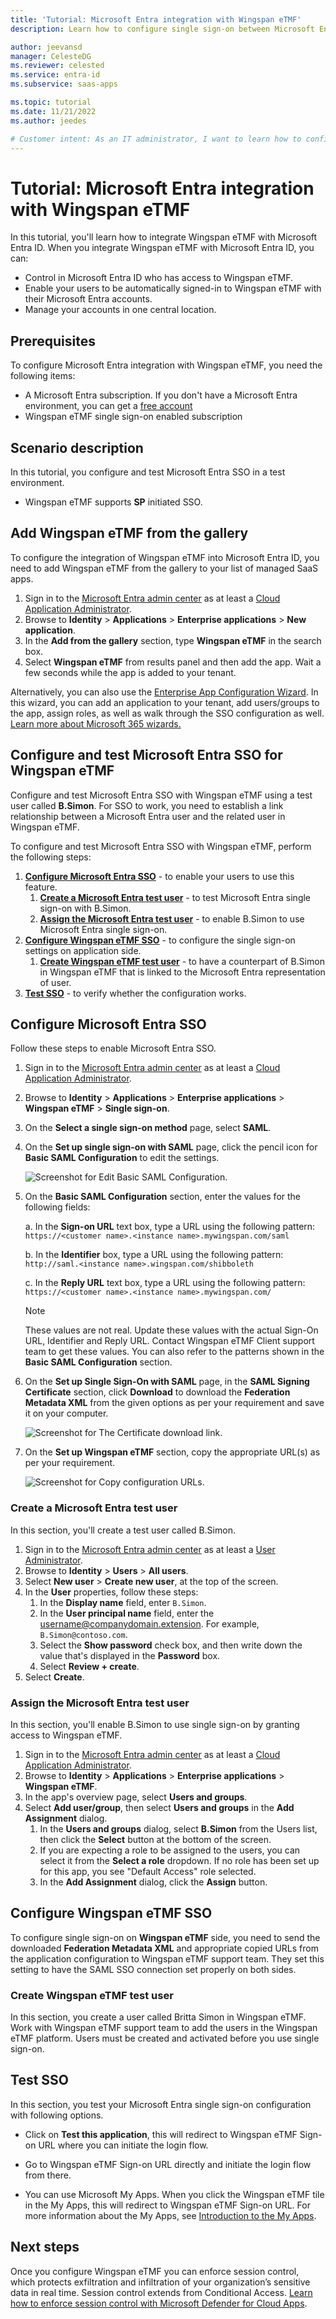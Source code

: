 ```yaml
---
title: 'Tutorial: Microsoft Entra integration with Wingspan eTMF'
description: Learn how to configure single sign-on between Microsoft Entra ID and Wingspan eTMF.

author: jeevansd
manager: CelesteDG
ms.reviewer: celested
ms.service: entra-id
ms.subservice: saas-apps

ms.topic: tutorial
ms.date: 11/21/2022
ms.author: jeedes

# Customer intent: As an IT administrator, I want to learn how to configure single sign-on between Microsoft Entra ID and Wingspan eTMF so that I can control who has access to Wingspan eTMF, enable automatic sign-in with Microsoft Entra accounts, and manage my accounts in one central location.
---
```

# Tutorial: Microsoft Entra integration with Wingspan eTMF

In this tutorial, you'll learn how to integrate Wingspan eTMF with Microsoft Entra ID. When you integrate Wingspan eTMF with Microsoft Entra ID, you can:

* Control in Microsoft Entra ID who has access to Wingspan eTMF.
* Enable your users to be automatically signed-in to Wingspan eTMF with their Microsoft Entra accounts.
* Manage your accounts in one central location.

## Prerequisites

To configure Microsoft Entra integration with Wingspan eTMF, you need the following items:

* A Microsoft Entra subscription. If you don't have a Microsoft Entra environment, you can get a [free account](https://azure.microsoft.com/free/)
* Wingspan eTMF single sign-on enabled subscription

## Scenario description

In this tutorial, you configure and test Microsoft Entra SSO in a test environment.

* Wingspan eTMF supports **SP** initiated SSO.

## Add Wingspan eTMF from the gallery

To configure the integration of Wingspan eTMF into Microsoft Entra ID, you need to add Wingspan eTMF from the gallery to your list of managed SaaS apps.

1. Sign in to the [Microsoft Entra admin center](https://entra.microsoft.com) as at least a [Cloud Application Administrator](~/identity/role-based-access-control/permissions-reference.md#cloud-application-administrator).
1. Browse to **Identity** > **Applications** > **Enterprise applications** > **New application**.
1. In the **Add from the gallery** section, type **Wingspan eTMF** in the search box.
1. Select **Wingspan eTMF** from results panel and then add the app. Wait a few seconds while the app is added to your tenant.

 Alternatively, you can also use the [Enterprise App Configuration Wizard](https://portal.office.com/AdminPortal/home?Q=Docs#/azureadappintegration). In this wizard, you can add an application to your tenant, add users/groups to the app, assign roles, as well as walk through the SSO configuration as well. [Learn more about Microsoft 365 wizards.](/microsoft-365/admin/misc/azure-ad-setup-guides)

<a name='configure-and-test-azure-ad-sso-for-wingspan-etmf'></a>

## Configure and test Microsoft Entra SSO for Wingspan eTMF

Configure and test Microsoft Entra SSO with Wingspan eTMF using a test user called **B.Simon**. For SSO to work, you need to establish a link relationship between a Microsoft Entra user and the related user in Wingspan eTMF.

To configure and test Microsoft Entra SSO with Wingspan eTMF, perform the following steps:

1. **[Configure Microsoft Entra SSO](#configure-azure-ad-sso)** - to enable your users to use this feature.
    1. **[Create a Microsoft Entra test user](#create-an-azure-ad-test-user)** - to test Microsoft Entra single sign-on with B.Simon.
    1. **[Assign the Microsoft Entra test user](#assign-the-azure-ad-test-user)** - to enable B.Simon to use Microsoft Entra single sign-on.
1. **[Configure Wingspan eTMF SSO](#configure-wingspan-etmf-sso)** - to configure the single sign-on settings on application side.
    1. **[Create Wingspan eTMF test user](#create-wingspan-etmf-test-user)** - to have a counterpart of B.Simon in Wingspan eTMF that is linked to the Microsoft Entra representation of user.
1. **[Test SSO](#test-sso)** - to verify whether the configuration works.

<a name='configure-azure-ad-sso'></a>

## Configure Microsoft Entra SSO

Follow these steps to enable Microsoft Entra SSO.

1. Sign in to the [Microsoft Entra admin center](https://entra.microsoft.com) as at least a [Cloud Application Administrator](~/identity/role-based-access-control/permissions-reference.md#cloud-application-administrator).
1. Browse to **Identity** > **Applications** > **Enterprise applications** > **Wingspan eTMF** > **Single sign-on**.
1. On the **Select a single sign-on method** page, select **SAML**.
1. On the **Set up single sign-on with SAML** page, click the pencil icon for **Basic SAML Configuration** to edit the settings.

   ![Screenshot for Edit Basic SAML Configuration.](common/edit-urls.png)

1. On the **Basic SAML Configuration** section, enter the values for the following fields:

    a. In the **Sign-on URL** text box, type a URL using the following pattern:
    `https://<customer name>.<instance name>.mywingspan.com/saml`

    b. In the **Identifier** box, type a URL using the following pattern:
    `http://saml.<instance name>.wingspan.com/shibboleth`

    c. In the **Reply URL** text box, type a URL using the following pattern:
    `https://<customer name>.<instance name>.mywingspan.com/`

	> [!NOTE]
	> These values are not real. Update these values with the actual Sign-On URL, Identifier and Reply URL. Contact Wingspan eTMF Client support team to get these values. You can also refer to the patterns shown in the **Basic SAML Configuration** section.

1. On the **Set up Single Sign-On with SAML** page, in the **SAML Signing Certificate** section, click **Download** to download the **Federation Metadata XML** from the given options as per your requirement and save it on your computer.

	![Screenshot for The Certificate download link.](common/metadataxml.png)

6. On the **Set up Wingspan eTMF** section, copy the appropriate URL(s) as per your requirement.

	![Screenshot for Copy configuration URLs.](common/copy-configuration-urls.png)

<a name='create-an-azure-ad-test-user'></a>

### Create a Microsoft Entra test user

In this section, you'll create a test user called B.Simon.

1. Sign in to the [Microsoft Entra admin center](https://entra.microsoft.com) as at least a [User Administrator](~/identity/role-based-access-control/permissions-reference.md#user-administrator).
1. Browse to **Identity** > **Users** > **All users**.
1. Select **New user** > **Create new user**, at the top of the screen.
1. In the **User** properties, follow these steps:
   1. In the **Display name** field, enter `B.Simon`.  
   1. In the **User principal name** field, enter the username@companydomain.extension. For example, `B.Simon@contoso.com`.
   1. Select the **Show password** check box, and then write down the value that's displayed in the **Password** box.
   1. Select **Review + create**.
1. Select **Create**.

<a name='assign-the-azure-ad-test-user'></a>

### Assign the Microsoft Entra test user

In this section, you'll enable B.Simon to use single sign-on by granting access to Wingspan eTMF.

1. Sign in to the [Microsoft Entra admin center](https://entra.microsoft.com) as at least a [Cloud Application Administrator](~/identity/role-based-access-control/permissions-reference.md#cloud-application-administrator).
1. Browse to **Identity** > **Applications** > **Enterprise applications** > **Wingspan eTMF**.
1. In the app's overview page, select **Users and groups**.
1. Select **Add user/group**, then select **Users and groups** in the **Add Assignment** dialog.
   1. In the **Users and groups** dialog, select **B.Simon** from the Users list, then click the **Select** button at the bottom of the screen.
   1. If you are expecting a role to be assigned to the users, you can select it from the **Select a role** dropdown. If no role has been set up for this app, you see "Default Access" role selected.
   1. In the **Add Assignment** dialog, click the **Assign** button.

## Configure Wingspan eTMF SSO

To configure single sign-on on **Wingspan eTMF** side, you need to send the downloaded **Federation Metadata XML** and appropriate copied URLs from the application configuration to Wingspan eTMF support team. They set this setting to have the SAML SSO connection set properly on both sides.

### Create Wingspan eTMF test user

In this section, you create a user called Britta Simon in Wingspan eTMF. Work with Wingspan eTMF support team to add the users in the Wingspan eTMF platform. Users must be created and activated before you use single sign-on.

## Test SSO

In this section, you test your Microsoft Entra single sign-on configuration with following options. 

* Click on **Test this application**, this will redirect to Wingspan eTMF Sign-on URL where you can initiate the login flow. 

* Go to Wingspan eTMF Sign-on URL directly and initiate the login flow from there.

* You can use Microsoft My Apps. When you click the Wingspan eTMF tile in the My Apps, this will redirect to Wingspan eTMF Sign-on URL. For more information about the My Apps, see [Introduction to the My Apps](https://support.microsoft.com/account-billing/sign-in-and-start-apps-from-the-my-apps-portal-2f3b1bae-0e5a-4a86-a33e-876fbd2a4510).

## Next steps

Once you configure Wingspan eTMF you can enforce session control, which protects exfiltration and infiltration of your organization’s sensitive data in real time. Session control extends from Conditional Access. [Learn how to enforce session control with Microsoft Defender for Cloud Apps](/cloud-app-security/proxy-deployment-aad).
